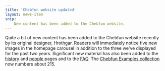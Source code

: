 ```yaml
---
title: 'Chebfun website updated'
layout: news-item
snip:
    New content has been added to the Chebfun website.
---
```


Quite a bit of new content has been added to the Chebfun website recently by
its original designer, Hrothgar.  Readers will immediately notice five new
images in the homepage carousel in addition to the three we've displayed for
the past two years.  Significant new material has also been added to the
[history](../about/history.html) and [people](../about/people.html) pages and
to the [FAQ](../docs/faq).  The [Chebfun Examples collection](../examples/) now
numbers about 215.
